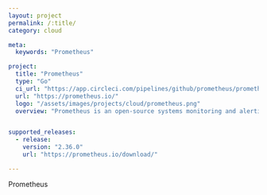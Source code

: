 ```yaml
---
layout: project
permalink: /:title/
category: cloud

meta:
  keywords: "Prometheus"

project:
  title: "Prometheus"
  type: "Go"
  ci_url: "https://app.circleci.com/pipelines/github/prometheus/prometheus"
  url: "https://prometheus.io/"
  logo: "/assets/images/projects/cloud/prometheus.png"
  overview: "Prometheus is an open-source systems monitoring and alerting toolkit originally built at SoundCloud. Since its inception in 2012, many companies and organizations have adopted Prometheus, and the project has a very active developer and user community. It is now a standalone open source project and maintained independently of any company. To emphasize this, and to clarify the project's governance structure, Prometheus joined the Cloud Native Computing Foundation in 2016 as the second hosted project, after Kubernetes."


supported_releases:
  - release:
    version: "2.36.0"
    url: "https://prometheus.io/download/"

---
```


<p>Prometheus</p>
